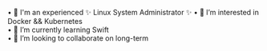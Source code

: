 • 👋 I'm an experienced ✨ Linux System Administrator ✨ 
• 👀 I’m interested in Docker && Kubernetes  
• 🌱 I’m currently learning Swift  
• 💞️ I’m looking to collaborate on long-term  
<!--- • 📫 You can reach me at andu74dev@gmail.com --->

<!---
andu74dev/andu74dev is a ✨ special ✨ repository because its `README.md` (this file) appears on your GitHub profile.
You can click the Preview link to take a look at your changes.
--->
